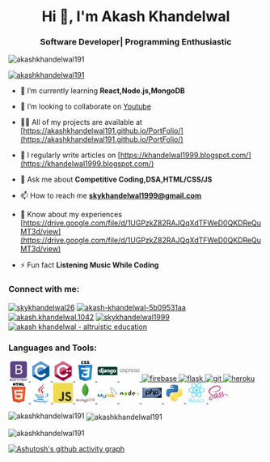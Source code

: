 <h1 align="center">Hi 👋, I'm Akash Khandelwal</h1>
<h3 align="center">Software Developer| Programming Enthusiastic</h3>

<p align="left"> <img src="https://komarev.com/ghpvc/?username=akashkhandelwal191&label=Profile%20views&color=0e75b6&style=flat" alt="akashkhandelwal191" /> </p>

<p align="left"> <a href="https://github.com/ryo-ma/github-profile-trophy"><img src="https://github-profile-trophy.vercel.app/?username=akashkhandelwal191" alt="akashkhandelwal191" /></a> </p>

- 🌱 I’m currently learning **React,Node.js,MongoDB**

- 👯 I’m looking to collaborate on [Youtube](https://www.youtube.com/channel/UCW6rW8esjHbIMTccfbiJdPw)

- 👨‍💻 All of my projects are available at [https://akashkhandelwal191.github.io/PortFolio/](https://akashkhandelwal191.github.io/PortFolio/)

- 📝 I regularly write articles on [https://khandelwal1999.blogspot.com/](https://khandelwal1999.blogspot.com/)

- 💬 Ask me about **Competitive Coding,DSA,HTML/CSS/JS**

- 📫 How to reach me **skykhandelwal1999@gmail.com**

- 📄 Know about my experiences [https://drive.google.com/file/d/1UGPzkZ82RAJQqXdTFWeD0QKDReQuMT3d/view](https://drive.google.com/file/d/1UGPzkZ82RAJQqXdTFWeD0QKDReQuMT3d/view)

- ⚡ Fun fact **Listening Music While Coding**

<h3 align="left">Connect with me:</h3>
<p align="left">
<a href="https://twitter.com/skykhandelwal26" target="blank"><img align="center" src="https://cdn.jsdelivr.net/npm/simple-icons@3.0.1/icons/twitter.svg" alt="skykhandelwal26" height="30" width="40" /></a>
<a href="https://linkedin.com/in/akash-khandelwal-5b09531aa" target="blank"><img align="center" src="https://cdn.jsdelivr.net/npm/simple-icons@3.0.1/icons/linkedin.svg" alt="akash-khandelwal-5b09531aa" height="30" width="40" /></a>
<a href="https://fb.com/akash.khandelwal.1042" target="blank"><img align="center" src="https://cdn.jsdelivr.net/npm/simple-icons@3.0.1/icons/facebook.svg" alt="akash.khandelwal.1042" height="30" width="40" /></a>
<a href="https://instagram.com/skykhandelwal1999" target="blank"><img align="center" src="https://cdn.jsdelivr.net/npm/simple-icons@3.0.1/icons/instagram.svg" alt="skykhandelwal1999" height="30" width="40" /></a>
<a href="https://www.youtube.com/channel/UCW6rW8esjHbIMTccfbiJdPw" target="blank"><img align="center" src="https://cdn.jsdelivr.net/npm/simple-icons@3.0.1/icons/youtube.svg" alt="akash khandelwal - altruistic education" height="30" width="40" /></a>
</p>

<h3 align="left">Languages and Tools:</h3>
<p align="left"> <a href="https://getbootstrap.com" target="_blank"> <img src="https://raw.githubusercontent.com/devicons/devicon/master/icons/bootstrap/bootstrap-plain-wordmark.svg" alt="bootstrap" width="40" height="40"/> </a> <a href="https://www.cprogramming.com/" target="_blank"> <img src="https://raw.githubusercontent.com/devicons/devicon/master/icons/c/c-original.svg" alt="c" width="40" height="40"/> </a> <a href="https://www.w3schools.com/cpp/" target="_blank"> <img src="https://raw.githubusercontent.com/devicons/devicon/master/icons/cplusplus/cplusplus-original.svg" alt="cplusplus" width="40" height="40"/> </a> <a href="https://www.w3schools.com/css/" target="_blank"> <img src="https://raw.githubusercontent.com/devicons/devicon/master/icons/css3/css3-original-wordmark.svg" alt="css3" width="40" height="40"/> </a> <a href="https://www.djangoproject.com/" target="_blank"> <img src="https://raw.githubusercontent.com/devicons/devicon/master/icons/django/django-original.svg" alt="django" width="40" height="40"/> </a> <a href="https://expressjs.com" target="_blank"> <img src="https://raw.githubusercontent.com/devicons/devicon/master/icons/express/express-original-wordmark.svg" alt="express" width="40" height="40"/> </a> <a href="https://firebase.google.com/" target="_blank"> <img src="https://www.vectorlogo.zone/logos/firebase/firebase-icon.svg" alt="firebase" width="40" height="40"/> </a> <a href="https://flask.palletsprojects.com/" target="_blank"> <img src="https://www.vectorlogo.zone/logos/pocoo_flask/pocoo_flask-icon.svg" alt="flask" width="40" height="40"/> </a> <a href="https://git-scm.com/" target="_blank"> <img src="https://www.vectorlogo.zone/logos/git-scm/git-scm-icon.svg" alt="git" width="40" height="40"/> </a> <a href="https://heroku.com" target="_blank"> <img src="https://www.vectorlogo.zone/logos/heroku/heroku-icon.svg" alt="heroku" width="40" height="40"/> </a> <a href="https://www.w3.org/html/" target="_blank"> <img src="https://raw.githubusercontent.com/devicons/devicon/master/icons/html5/html5-original-wordmark.svg" alt="html5" width="40" height="40"/> </a> <a href="https://www.java.com" target="_blank"> <img src="https://raw.githubusercontent.com/devicons/devicon/master/icons/java/java-original.svg" alt="java" width="40" height="40"/> </a> <a href="https://developer.mozilla.org/en-US/docs/Web/JavaScript" target="_blank"> <img src="https://raw.githubusercontent.com/devicons/devicon/master/icons/javascript/javascript-original.svg" alt="javascript" width="40" height="40"/> </a> <a href="https://www.mongodb.com/" target="_blank"> <img src="https://raw.githubusercontent.com/devicons/devicon/master/icons/mongodb/mongodb-original-wordmark.svg" alt="mongodb" width="40" height="40"/> </a> <a href="https://www.mysql.com/" target="_blank"> <img src="https://raw.githubusercontent.com/devicons/devicon/master/icons/mysql/mysql-original-wordmark.svg" alt="mysql" width="40" height="40"/> </a> <a href="https://nodejs.org" target="_blank"> <img src="https://raw.githubusercontent.com/devicons/devicon/master/icons/nodejs/nodejs-original-wordmark.svg" alt="nodejs" width="40" height="40"/> </a> <a href="https://www.php.net" target="_blank"> <img src="https://raw.githubusercontent.com/devicons/devicon/master/icons/php/php-original.svg" alt="php" width="40" height="40"/> </a> <a href="https://www.python.org" target="_blank"> <img src="https://raw.githubusercontent.com/devicons/devicon/master/icons/python/python-original.svg" alt="python" width="40" height="40"/> </a> <a href="https://reactjs.org/" target="_blank"> <img src="https://raw.githubusercontent.com/devicons/devicon/master/icons/react/react-original-wordmark.svg" alt="react" width="40" height="40"/> </a> <a href="https://sass-lang.com" target="_blank"> <img src="https://raw.githubusercontent.com/devicons/devicon/master/icons/sass/sass-original.svg" alt="sass" width="40" height="40"/> </a> </p>

<p><img align="left" src="https://github-readme-stats.vercel.app/api/top-langs?username=akashkhandelwal191&show_icons=true&locale=en&layout=compact" alt="akashkhandelwal191" /></p>

<p>&nbsp;<img align="center" src="https://github-readme-stats.vercel.app/api?username=akashkhandelwal191&show_icons=true&locale=en" alt="akashkhandelwal191" /></p>

<p><img align="center" src="https://github-readme-streak-stats.herokuapp.com/?user=akashkhandelwal191&" alt="akashkhandelwal191" /></p>

[![Ashutosh's github activity graph](https://activity-graph.herokuapp.com/graph?username=Akashkhandelwal191)](https://github.com/Akashkhandelwal191/github-readme-activity-graph)



